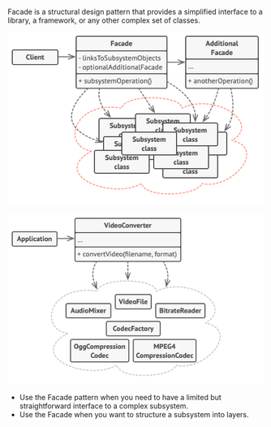 Facade is a structural design pattern that provides a simplified interface to a library, a framework, or any other complex set of classes.

![](facade1.png)

![](facade2.png)

- Use the Facade pattern when you need to have a limited but straightforward interface to a complex subsystem.
- Use the Facade when you want to structure a subsystem into layers.
